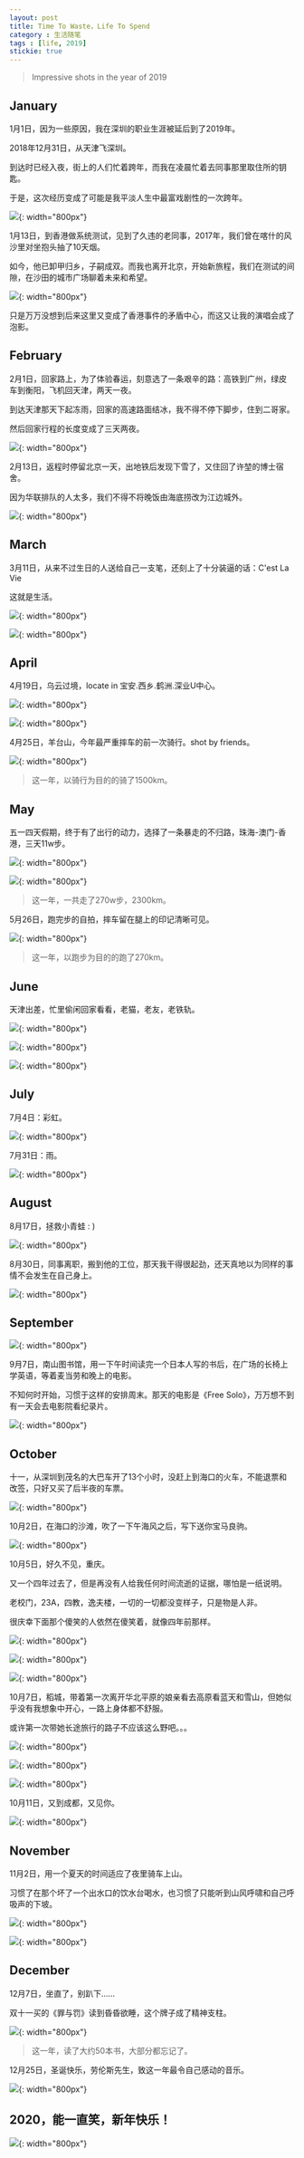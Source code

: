 ```yaml
---
layout: post
title: Time To Waste，Life To Spend
category : 生活随笔
tags : [life, 2019]
stickie: true
---
```


>Impressive shots in the year of 2019


## January

1月1日，因为一些原因，我在深圳的职业生涯被延后到了2019年。

2018年12月31日，从天津飞深圳。

到达时已经入夜，街上的人们忙着跨年，而我在凌晨忙着去同事那里取住所的钥匙。

于是，这次经历变成了可能是我平淡人生中最富戏剧性的一次跨年。

![](   https://themeiwu.com/img/life/life00009.PNG){: width="800px"}

1月13日，到香港做系统测试，见到了久违的老同事，2017年，我们曾在喀什的风沙里对坐抱头抽了10天烟。

如今，他已卸甲归乡，子嗣成双。而我也离开北京，开始新旅程，我们在测试的间隙，在沙田的城市广场聊着未来和希望。

![](   https://themeiwu.com/img/life/life201901.PNG){: width="800px"}

只是万万没想到后来这里又变成了香港事件的矛盾中心，而这又让我的演唱会成了泡影。

## February

2月1日，回家路上，为了体验春运，刻意选了一条艰辛的路：高铁到广州，绿皮车到衡阳，飞机回天津，两天一夜。

到达天津那天下起冻雨，回家的高速路面结冰，我不得不停下脚步，住到二哥家。

然后回家行程的长度变成了三天两夜。

![](   https://themeiwu.com/img/life/life201902.PNG){: width="800px"}

2月13日，返程时停留北京一天，出地铁后发现下雪了，又住回了许堃的博士宿舍。

因为华联排队的人太多，我们不得不将晚饭由海底捞改为江边城外。

![](   https://themeiwu.com/img/life/life201903.PNG){: width="800px"}

## March

3月11日，从来不过生日的人送给自己一支笔，还刻上了十分装逼的话：C'est La Vie

这就是生活。

![](   https://themeiwu.com/img/life/201904.PNG){: width="800px"}

![](   https://themeiwu.com/img/life/201935.PNG){: width="800px"}

## April

4月19日，乌云过境，locate in 宝安.西乡.鹤洲.深业U中心。

![](   https://themeiwu.com/img/life/201907.PNG){: width="800px"}

![](   https://themeiwu.com/img/life/201908.PNG){: width="800px"}

4月25日，羊台山，今年最严重摔车的前一次骑行。shot by friends。

![](   https://themeiwu.com/img/life/201909.PNG){: width="800px"}

>这一年，以骑行为目的的骑了1500km。

## May

五一四天假期，终于有了出行的动力，选择了一条暴走的不归路，珠海-澳门-香港，三天11w步。

![](   https://themeiwu.com/img/life/201911.PNG){: width="800px"}

![](   https://themeiwu.com/img/life/201913.PNG){: width="800px"}

>这一年，一共走了270w步，2300km。

5月26日，跑完步的自拍，摔车留在腿上的印记清晰可见。

![](   https://themeiwu.com/img/life/201914.PNG){: width="800px"}

>这一年，以跑步为目的的跑了270km。

## June

天津出差，忙里偷闲回家看看，老猫，老友，老铁轨。

![](   https://themeiwu.com/img/life/201916.PNG){: width="800px"}

![](   https://themeiwu.com/img/life/20190000.PNG){: width="800px"}

![](   https://themeiwu.com/img/life/201917.PNG){: width="800px"}

## July

7月4日：彩虹。

![](   https://themeiwu.com/img/life/201918.PNG){: width="800px"}

7月31日：雨。

![](   https://themeiwu.com/img/life/201920.PNG){: width="800px"}

## August

8月17日，拯救小青蛙 : )

![](   https://themeiwu.com/img/life/201921.PNG){: width="800px"}

8月30日，同事离职，搬到他的工位，那天我干得很起劲，还天真地以为同样的事情不会发生在自己身上。

![](   https://themeiwu.com/img/life/201922.PNG){: width="800px"}

## September

![](   https://themeiwu.com/img/life/201910.PNG){: width="800px"}

9月7日，南山图书馆，用一下午时间读完一个日本人写的书后，在广场的长椅上学英语，等着麦当劳和晚上的电影。

不知何时开始，习惯于这样的安排周末。那天的电影是《Free Solo》，万万想不到有一天会去电影院看纪录片。

![](   https://themeiwu.com/img/life/20190004.PNG){: width="800px"}

## October

十一，从深圳到茂名的大巴车开了13个小时，没赶上到海口的火车，不能退票和改签，只好又买了后半夜的车票。

![](   https://themeiwu.com/img/life/201923.PNG){: width="800px"}

10月2日，在海口的沙滩，吹了一下午海风之后，写下送你宝马良驹。

![](   https://themeiwu.com/img/life/201925.PNG){: width="800px"}

10月5日，好久不见，重庆。

又一个四年过去了，但是再没有人给我任何时间流逝的证据，哪怕是一纸说明。

老校门，23A，四教，逸夫楼，一切的一切都没变样子，只是物是人非。

很庆幸下面那个傻笑的人依然在傻笑着，就像四年前那样。

![](   https://themeiwu.com/img/life/20190001.jpg){: width="800px"}

![](   https://themeiwu.com/img/life/201926.PNG){: width="800px"}

![](   https://themeiwu.com/img/life/201927.PNG){: width="800px"}

10月7日，稻城，带着第一次离开华北平原的娘亲看去高原看蓝天和雪山，但她似乎没有我想象中开心，一路上身体都不舒服。

或许第一次带她长途旅行的路子不应该这么野吧。。。

![](   https://themeiwu.com/img/life/201929.PNG){: width="800px"}

![](   https://themeiwu.com/img/life/201930.PNG){: width="800px"}

![](   https://themeiwu.com/img/life/201931.PNG){: width="800px"}

10月11日，又到成都，又见你。

![](   https://themeiwu.com/img/life/201932.PNG){: width="800px"}

## November

11月2日，用一个夏天的时间适应了夜里骑车上山。

习惯了在那个坏了一个出水口的饮水台喝水，也习惯了只能听到山风呼啸和自己呼吸声的下坡。

![](   https://themeiwu.com/img/life/201933.PNG){: width="800px"}

![](   https://themeiwu.com/img/life/201934.PNG){: width="800px"}

## December

12月7日，坐直了，别趴下……

双十一买的《罪与罚》读到昏昏欲睡，这个牌子成了精神支柱。

![](   https://themeiwu.com/img/life/201937.PNG){: width="800px"}

>这一年，读了大约50本书，大部分都忘记了。

12月25日，圣诞快乐，劳伦斯先生，致这一年最令自己感动的音乐。

![](   https://themeiwu.com/img/life/201938.PNG){: width="800px"}

## 2020，能一直笑，新年快乐！

![](   https://themeiwu.com/img/life/life000019.PNG){: width="800px"}
